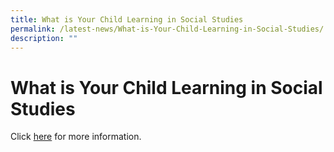 ```yaml
---
title: What is Your Child Learning in Social Studies
permalink: /latest-news/What-is-Your-Child-Learning-in-Social-Studies/
description: ""
---
```

**What is Your Child Learning in Social Studies**
=================================================

Click [here](https://www.youtube.com/watch?v=SDCkCj7sm8s) for more information.
